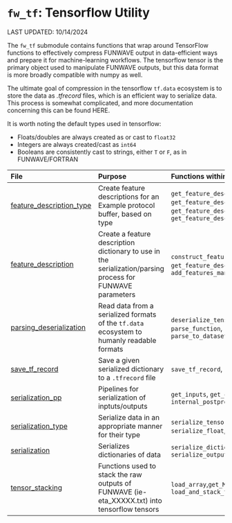 # `fw_tf`: Tensorflow Utility
LAST UPDATED: 10/14/2024


The `fw_tf` submodule contains functions that wrap around TensorFlow functions to effectively compress FUNWAVE output in data-efficient ways and prepare it for machine-learning workflows. The tensorflow tensor is the primary object used to manipulate FUNWAVE outputs, but this data format is more broadly compatible with numpy as well.

The ultimate goal of compression in the tensorflow `tf.data` ecosystem is to store the data as *.tfrecord* files, which is an efficient way to serialize data. This process is somewhat complicated, and more documentation concerning this can be found HERE.

It is worth noting the default types used in tensorflow:
- Floats/doubles are always created as or cast to `float32`
- Integers are always created/cast as `int64`
- Booleans are consistently cast to strings, either `T` or `F`, as in FUNWAVE/FORTRAN

|File| Purpose|Functions within|
|:--|:--|:--|
|[feature_description_type](./feature_description_type.py) | Create feature descriptions for an Example protocol buffer, based on type| `get_feature_desc_tensors`, `get_feature_desc_strings`, `get_feature_desc_floats`, `get_feature_desc_ints`| 
|[feature_description](./feature_description.py) | Create a feature description dictionary to use in the serialization/parsing process for FUNWAVE parameters| `construct_feature_descr`, `get_feature_desc_inputs`, `add_features_manually` | 
|[parsing_deserialization](./parsing_deserialization.py) | Read data from a serialized formats of the `tf.data` ecosystem to humanly readable formats | `deserialize_tensor`, `_parse_function`, `parse_function`, `parse_spec_var`, `parse_to_dataset`| 
|[save_tf_record](./save_tf_record.py) | Save a given serialized dictionary to a `.tfrecord` file| `save_tf_record`, `plot_TS_spectra`| 
|[serialization_pp](./serialization_pp.py) | Pipelines for serialization of inptuts/outputs| `get_inputs`, `get_outputs`, `internal_postprocess`| 
|[serialization_type](./serialization_pp.py) | Serialize data in an appropriate manner for their type| `serialize_tensor`,`serialize_int`, `serialize_float`, `serialize_string`| 
|[serialization](./serialization.py) | Serializes dictionaries of data| `serialize_dictionary`,`serialize_inputs`, `serialize_outputs`| 
|[tensor_stacking](./tensor_stacking.py) | Functions used to stack the raw outputs of FUNWAVE (ie- eta_XXXXX.txt) into tensorflow tensors| `load_array`,`get_MNglob`, `load_and_stack_to_tensors`| 